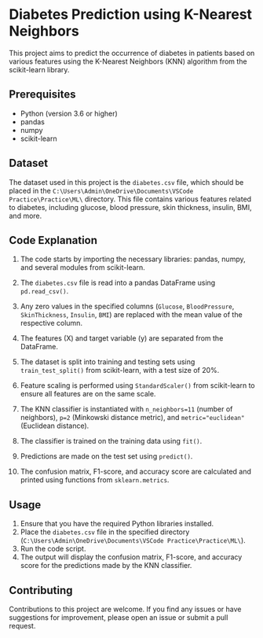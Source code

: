 # Diabetes Prediction using K-Nearest Neighbors

This project aims to predict the occurrence of diabetes in patients based on various features using the K-Nearest Neighbors (KNN) algorithm from the scikit-learn library.

## Prerequisites

- Python (version 3.6 or higher)
- pandas
- numpy
- scikit-learn

## Dataset

The dataset used in this project is the `diabetes.csv` file, which should be placed in the `C:\Users\Admin\OneDrive\Documents\VSCode Practice\Practice\ML\` directory. This file contains various features related to diabetes, including glucose, blood pressure, skin thickness, insulin, BMI, and more.

## Code Explanation

1. The code starts by importing the necessary libraries: pandas, numpy, and several modules from scikit-learn.

2. The `diabetes.csv` file is read into a pandas DataFrame using `pd.read_csv()`.

3. Any zero values in the specified columns (`Glucose`, `BloodPressure`, `SkinThickness`, `Insulin`, `BMI`) are replaced with the mean value of the respective column.

4. The features (X) and target variable (y) are separated from the DataFrame.

5. The dataset is split into training and testing sets using `train_test_split()` from scikit-learn, with a test size of 20%.

6. Feature scaling is performed using `StandardScaler()` from scikit-learn to ensure all features are on the same scale.

7. The KNN classifier is instantiated with `n_neighbors=11` (number of neighbors), `p=2` (Minkowski distance metric), and `metric="euclidean"` (Euclidean distance).

8. The classifier is trained on the training data using `fit()`.

9. Predictions are made on the test set using `predict()`.

10. The confusion matrix, F1-score, and accuracy score are calculated and printed using functions from `sklearn.metrics`.

## Usage

1. Ensure that you have the required Python libraries installed.
2. Place the `diabetes.csv` file in the specified directory (`C:\Users\Admin\OneDrive\Documents\VSCode Practice\Practice\ML\`).
3. Run the code script.
4. The output will display the confusion matrix, F1-score, and accuracy score for the predictions made by the KNN classifier.

## Contributing

Contributions to this project are welcome. If you find any issues or have suggestions for improvement, please open an issue or submit a pull request.

